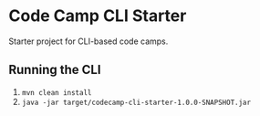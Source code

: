 Code Camp CLI Starter
=====================

Starter project for CLI-based code camps.

Running the CLI
---------------

1. `mvn clean install`
2. `java -jar target/codecamp-cli-starter-1.0.0-SNAPSHOT.jar`
